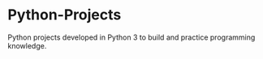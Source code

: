 # Python-Projects
Python projects developed in Python 3 to build and practice programming knowledge.
